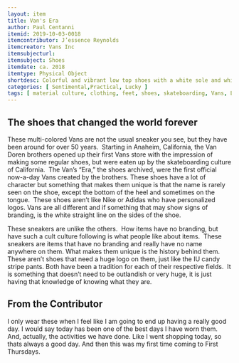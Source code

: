 ```yaml
---
layout: item
title: Van's Era 
author: Paul Centanni
itemid: 2019-10-03-0018
itemcontributor: J’essence Reynolds 
itemcreator: Vans Inc
itemsubjecturl: 
itemsubject: Shoes
itemdate: ca. 2018
itemtype: Physical Object
shortdesc: Colorful and vibrant low top shoes with a white sole and white laces.  They have black and white checkers with a yellow stripe right through the shoe.  It also has hits of teal and raspberry
categories: [ Sentimental,Practical, Lucky ]
tags: [ material culture, clothing, feet, shoes, skateboarding, Vans, Lucky]
---
```


## The shoes that changed the world forever

These multi-colored Vans are not the usual sneaker you see, but they have been around for over 50 years.  Starting in Anaheim, California, the Van Doren brothers opened up their first Vans store with the impression of making some regular shoes, but were eaten up by the skateboarding culture of California.  The Van’s “Era,” the shoes archived, were the first official now-a-day Vans created by the brothers. These shoes have a lot of character but something that makes them unique is that the name is rarely seen on the shoe, except the bottom of the heel and sometimes on the tongue.  These shoes aren’t like Nike or Adidas who have personalized logos. Vans are all different and if something that may show signs of branding, is the white straight line on the sides of the shoe.


These sneakers are unlike the others.  How items have no branding, but have such a cult culture following is what people like about items.  These sneakers are items that have no branding and really have no name anywhere on them. What makes them unique is the history behind them.  These aren’t shoes that need a huge logo on them, just like the IU candy stripe pants. Both have been a tradition for each of their respective fields.  It is something that doesn’t need to be outlandish or very huge, it is just having that knowledge of knowing what they are.


## From the Contributor

 I only wear these when I feel like I am going to end up having a really good day.  I would say today has been one of the best days I have worn them.  And, actually, the activities we have done.  Like I went shopping today, so thats always a good day.  And then this was my first time coming to First Thursdays.
